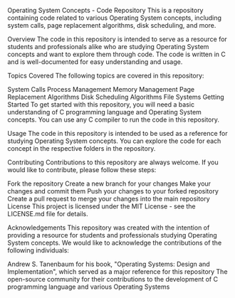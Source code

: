 Operating System Concepts - Code Repository
This is a repository containing code related to various Operating System concepts, including system calls, page replacement algorithms, disk scheduling, and more.

Overview
The code in this repository is intended to serve as a resource for students and professionals alike who are studying Operating System concepts and want to explore them through code. The code is written in C and is well-documented for easy understanding and usage.

Topics Covered
The following topics are covered in this repository:

System Calls
Process Management
Memory Management
Page Replacement Algorithms
Disk Scheduling Algorithms
File Systems
Getting Started
To get started with this repository, you will need a basic understanding of C programming language and Operating System concepts. You can use any C compiler to run the code in this repository.

Usage
The code in this repository is intended to be used as a reference for studying Operating System concepts. You can explore the code for each concept in the respective folders in the repository.

Contributing
Contributions to this repository are always welcome. If you would like to contribute, please follow these steps:

Fork the repository
Create a new branch for your changes
Make your changes and commit them
Push your changes to your forked repository
Create a pull request to merge your changes into the main repository
License
This project is licensed under the MIT License - see the LICENSE.md file for details.

Acknowledgements
This repository was created with the intention of providing a resource for students and professionals studying Operating System concepts. We would like to acknowledge the contributions of the following individuals:

Andrew S. Tanenbaum for his book, "Operating Systems: Design and Implementation", which served as a major reference for this repository
The open-source community for their contributions to the development of C programming language and various Operating Systems
